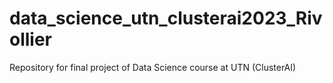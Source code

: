 # data_science_utn_clusterai2023_Rivollier
Repository for final project of Data Science course at UTN (ClusterAI)
